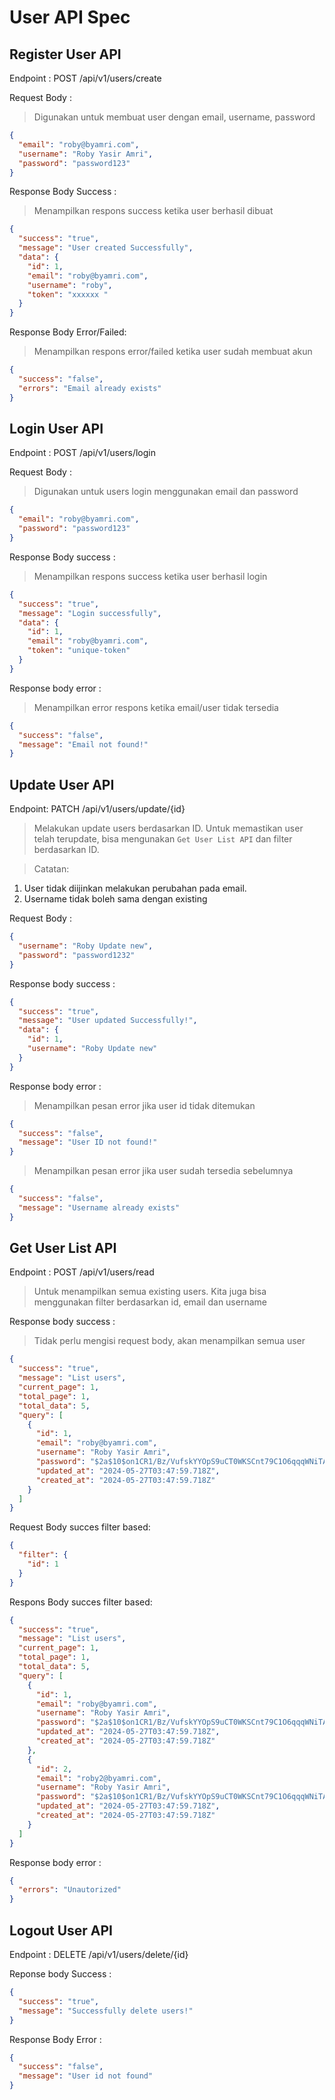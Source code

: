 # User API Spec

## Register User API

Endpoint : POST /api/v1/users/create

Request Body :

> Digunakan untuk membuat user dengan email, username, password

```json
{
  "email": "roby@byamri.com",
  "username": "Roby Yasir Amri",
  "password": "password123"
}
```

Response Body Success :

> Menampilkan respons success ketika user berhasil dibuat

```json
{
  "success": "true",
  "message": "User created Successfully",
  "data": {
    "id": 1,
    "email": "roby@byamri.com",
    "username": "roby",
    "token": "xxxxxx "
  }
}
```

Response Body Error/Failed:

> Menampilkan respons error/failed ketika user sudah membuat akun

```json
{
  "success": "false",
  "errors": "Email already exists"
}
```

## Login User API

Endpoint : POST /api/v1/users/login

Request Body :

> Digunakan untuk users login menggunakan email dan password

```json
{
  "email": "roby@byamri.com",
  "password": "password123"
}
```

Response Body success :

> Menampilkan respons success ketika user berhasil login

```json
{
  "success": "true",
  "message": "Login successfully",
  "data": {
    "id": 1,
    "email": "roby@byamri.com",
    "token": "unique-token"
  }
}
```

Response body error :

> Menampilkan error respons ketika email/user tidak tersedia

```json
{
  "success": "false",
  "message": "Email not found!"
}
```

## Update User API

Endpoint: PATCH /api/v1/users/update/{id}

> Melakukan update users berdasarkan ID. Untuk memastikan user telah terupdate, bisa mengunakan `Get User List API` dan filter berdasarkan ID.

> Catatan:

1. User tidak diijinkan melakukan perubahan pada email.
2. Username tidak boleh sama dengan existing

Request Body :

```json
{
  "username": "Roby Update new",
  "password": "password1232"
}
```

Response body success :

```json
{
  "success": "true",
  "message": "User updated Successfully!",
  "data": {
    "id": 1,
    "username": "Roby Update new"
  }
}
```

Response body error :

> Menampilkan pesan error jika user id tidak ditemukan

```json
{
  "success": "false",
  "message": "User ID not found!"
}
```

> Menampilkan pesan error jika user sudah tersedia sebelumnya

```json
{
  "success": "false",
  "message": "Username already exists"
}
```

## Get User List API

Endpoint : POST /api/v1/users/read

> Untuk menampilkan semua existing users. Kita juga bisa menggunakan filter berdasarkan id, email dan username

Response body success :

> Tidak perlu mengisi request body, akan menampilkan semua user

```json
{
  "success": "true",
  "message": "List users",
  "current_page": 1,
  "total_page": 1,
  "total_data": 5,
  "query": [
    {
      "id": 1,
      "email": "roby@byamri.com",
      "username": "Roby Yasir Amri",
      "password": "$2a$10$on1CR1/Bz/VufskYYOpS9uCT0WKSCnt79C1O6qqqWNiTALleuyOoy",
      "updated_at": "2024-05-27T03:47:59.718Z",
      "created_at": "2024-05-27T03:47:59.718Z"
    }
  ]
}
```

Request Body succes filter based:

```json
{
  "filter": {
    "id": 1
  }
}
```

Respons Body succes filter based:

```json
{
  "success": "true",
  "message": "List users",
  "current_page": 1,
  "total_page": 1,
  "total_data": 5,
  "query": [
    {
      "id": 1,
      "email": "roby@byamri.com",
      "username": "Roby Yasir Amri",
      "password": "$2a$10$on1CR1/Bz/VufskYYOpS9uCT0WKSCnt79C1O6qqqWNiTALleuyOoy",
      "updated_at": "2024-05-27T03:47:59.718Z",
      "created_at": "2024-05-27T03:47:59.718Z"
    },
    {
      "id": 2,
      "email": "roby2@byamri.com",
      "username": "Roby Yasir Amri",
      "password": "$2a$10$on1CR1/Bz/VufskYYOpS9uCT0WKSCnt79C1O6qqqWNiTALleuyOoy",
      "updated_at": "2024-05-27T03:47:59.718Z",
      "created_at": "2024-05-27T03:47:59.718Z"
    }
  ]
}
```

Response body error :

```json
{
  "errors": "Unautorized"
}
```

## Logout User API

Endpoint : DELETE /api/v1/users/delete/{id}

Reponse body Success :

```json
{
  "success": "true",
  "message": "Successfully delete users!"
}
```

Response Body Error :

```json
{
  "success": "false",
  "message": "User id not found"
}
```
